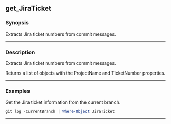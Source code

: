 get_JiraTicket
--------------

### Synopsis
Extracts Jira ticket numbers from commit messages.

---

### Description

Extracts Jira ticket numbers from commit messages.  

Returns a list of objects with the ProjectName and TicketNumber properties.

---

### Examples
Get the Jira ticket information from the current branch.

```PowerShell
git log -CurrentBranch | Where-Object JiraTicket
```

---
